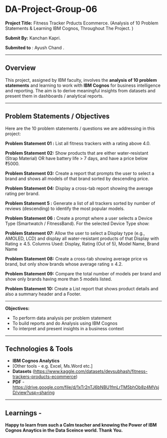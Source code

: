 # DA-Project-Group-06

**Project Title:** Fitness Tracker Prducts Ecommerce. (Analysis of 10 Problem Statements & Learning IBM Cognos, Throughout The Project. )

**Submit By:** Kanchan Kapri.

**Submited to** : Ayush Chand .

---

## Overview

This project, assigned by IBM faculty, involves the **analysis of 10 problem statements** and learning to work with **IBM Cognos** for business intelligence and reporting. The aim is to derive meaningful insights from datasets and present them in dashboards / analytical reports.

---

## Problem Statements / Objectives

Here are the 10 problem statements / questions we are addressing in this project:

**Problem Statement 01 :**   List all fitness trackers with a rating above 4.0.

**Problem Statement 02:**  Show products that are either water-resistant (Strap Material) OR 
have battery life > 7 days, and have a price below ₹5000.

**Problem Statement 03:** Create a report that prompts the user to select a 
brand and shows all models of that brand sorted by descending price.

**Problem Statement 04:**  Display a cross-tab report showing the average rating 
per brand.

**Problem Statement 5 :**   Generate a list of all trackers sorted by number of reviews 
(descending) to identify the most popular models.

**Problem Statement 06 :**  Create a prompt where a user selects a Device Type 
(Smartwatch / FitnessBand). For the selected Device Type show: 

**Problem Statement 07:** Allow the user to select a Display type (e.g., AMOLED, 
LCD) and display all water-resistant products of that Display with Rating ≥ 4.5. 
Columns Used: Display, Rating (Out of 5), Model Name, Brand Name

**Problem Statement 08:**  Create a cross-tab showing average price vs brand, but 
only show brands whose average rating ≥ 4.2.

**Problem Statement 09:**  Compare the total number of models per brand and 
show only brands having more than 5 models listed.

**Problem Statement 10:** Create a List report that shows product details and also a 
summary header and a Footer.   

---

**Objectives:**
- To perform data analysis per problem statement  
- To build reports and do Analysis using IBM Cognos  
- To interpret and present insights in a business context  

---

## Technologies & Tools

- **IBM Cognos Analytics**  
- [Other tools - e.g. Excel, Ms.Word etc.]  
- **Datasets** (https://www.kaggle.com/datasets/devsubhash/fitness-trackers-products-ecommerce)  
- **PDF** - https://drive.google.com/file/d/1xTr2nTJ6bNBU1fmLrTM5bhOb8z4MVsjD/view?usp=sharing

---

## Learnings -
**Happy to learn from such a Calm teacher and knowing the Power of IBM Cognos Anaytics in the Data Sceince world.
Thank You.**



